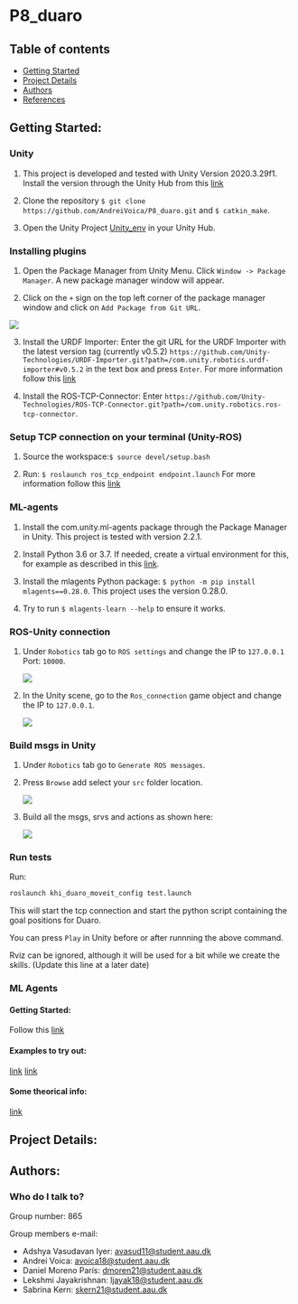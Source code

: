 # P8_duaro

## Table of contents

- [Getting Started](#Purpose-Started)
- [Project Details](#Project-Details)
- [Authors](#Authors)
- [References](#References)

## Getting Started: 

### Unity

1. This project is developed and tested with Unity Version 2020.3.29f1. Install the version through the Unity Hub from this [link](https://unity3d.com/de/get-unity/download/archive)

2. Clone the repository `$ git clone https://github.com/AndreiVoica/P8_duaro.git` and `$ catkin_make`.

3. Open the Unity Project [Unity_env](/Unity_env) in your Unity Hub.

### Installing plugins

1. Open the Package Manager from Unity Menu. Click `Window -> Package Manager`. A new package manager window will appear.

2. Click on the `+` sign on the top left corner of the package manager window and click on `Add Package from Git URL`. 

<img src = "images/Package_manager_add.png">

3. Install the URDF Importer: Enter the git URL for the URDF Importer with the latest version tag (currently v0.5.2) `https://github.com/Unity-Technologies/URDF-Importer.git?path=/com.unity.robotics.urdf-importer#v0.5.2` in the text box and press `Enter`. For more information follow this [link](https://github.com/Unity-Technologies/URDF-Importer)

4. Install the ROS-TCP-Connector: Enter `https://github.com/Unity-Technologies/ROS-TCP-Connector.git?path=/com.unity.robotics.ros-tcp-connector`.

### Setup TCP connection on your terminal (Unity-ROS)

1. Source the workspace:`$ source devel/setup.bash`

2. Run: `$ roslaunch ros_tcp_endpoint endpoint.launch`
For more information follow this [link](https://github.com/Unity-Technologies/Unity-Robotics-Hub/blob/main/tutorials/ros_unity_integration/setup.md)

### ML-agents

1. Install the com.unity.ml-agents package through the Package Manager in Unity. This project is tested with version 2.2.1.

2. Install Python 3.6 or 3.7. If needed, create a virtual environment for this, for example as described in this [link](https://uoa-eresearch.github.io/eresearch-cookbook/recipe/2014/11/20/conda/).


3. Install the mlagents Python package: `$ python -m pip install mlagents==0.28.0`. This project uses the version 0.28.0. 

4. Try to run `$ mlagents-learn --help` to ensure it works. 

### ROS-Unity connection

1. Under `Robotics` tab go to `ROS settings` and change the IP to `127.0.0.1` Port: `10000`.

    <img src = "images/rosconnection.png">
2. In the Unity scene, go to the `Ros_connection` game object and change the IP to `127.0.0.1`.

    <img src = "images/unityrosconnection.png">
    
### Build msgs in Unity

1. Under `Robotics` tab go to `Generate ROS messages`.
2. Press `Browse` add select your `src` folder location. 

    ![](/images/browse.png)
    
3. Build all the msgs, srvs and actions as shown here:

    ![](/images/buildmsgs.png)
    

### Run tests

Run:
```bash
roslaunch khi_duaro_moveit_config test.launch
```
This will start the tcp connection and start the python script containing the goal positions for Duaro.

You can press `Play` in Unity before or after runnning the above command.

Rviz can be ignored, although it will be used for a bit while we create the skills. (Update this line at a later date)


### ML Agents

#### Getting Started:
Follow this [link](https://github.com/Unity-Technologies/ml-agents/blob/main/docs/Getting-Started.md)

#### Examples to try out:
[link](https://github.com/Unity-Technologies/ml-agents/blob/main/docs/Learning-Environment-Create-New.md)
[link](https://github.com/Unity-Technologies/ml-agents/blob/main/docs/Learning-Environment-Examples.md)

#### Some theorical info:
[link](https://github.com/Unity-Technologies/ml-agents/blob/main/docs/ML-Agents-Overview.md)


## Project Details: 



## Authors:

### Who do I talk to? ###

Group number: 865

Group members e-mail:
* Adshya Vasudavan Iyer: avasud11@student.aau.dk
* Andrei Voica: avoica18@student.aau.dk
* Daniel Moreno París: dmoren21@student.aau.dk
* Lekshmi Jayakrishnan: ljayak18@student.aau.dk
* Sabrina Kern: skern21@student.aau.dk
